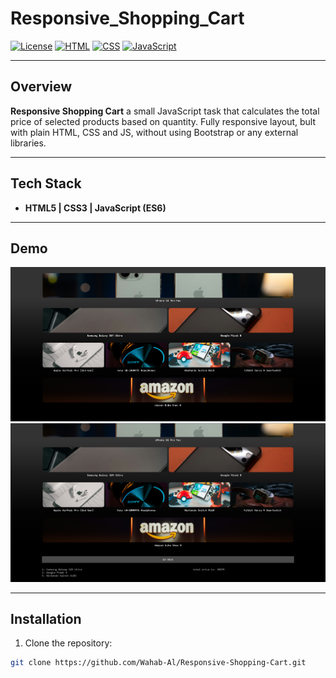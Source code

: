 # Responsive_Shopping_Cart

[![License](https://img.shields.io/badge/license-MIT-blue.svg)](LICENSE)
[![HTML](https://img.shields.io/badge/HTML5-E34F26?logo=html5&logoColor=white)](https://developer.mozilla.org/en-US/docs/Web/HTML)
[![CSS](https://img.shields.io/badge/CSS3-1572B6?logo=css3&logoColor=white)](https://developer.mozilla.org/en-US/docs/Web/CSS)
[![JavaScript](https://img.shields.io/badge/JavaScript-F7DF1E?logo=javascript&logoColor=black)](https://developer.mozilla.org/en-US/docs/Web/JavaScript)

---

## Overview

**Responsive Shopping Cart** a small JavaScript task that calculates the total price of selected products based on quantity. Fully responsive layout, bult with plain HTML, CSS and JS, without using Bootstrap or any external libraries.

---

## Tech Stack
- **HTML5 | CSS3 | JavaScript (ES6)**

---

## Demo

![Home Page](https://github.com/Wahab-Al/Responsive_Shopping_Cart/blob/ec27b1cf8445917ed1a40ac65d13cec50846fbb0/screenshots/Screenshot%202025-09-28%20204255.png)
![Screenshot](https://github.com/Wahab-Al/Responsive_Shopping_Cart/blob/ec27b1cf8445917ed1a40ac65d13cec50846fbb0/screenshots/Screenshot%202025-09-28%20204345.png)  

---

## Installation

1. Clone the repository:
```bash
git clone https://github.com/Wahab-Al/Responsive-Shopping-Cart.git

